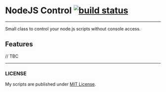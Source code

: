 # NodeJS Control [![build status](https://ci.gitlab.com/projects/4915/status.png?ref=master)](https://ci.gitlab.com/projects/4915?ref=master)

-----

Small class to control your node.js scripts without console access.


## Features

// TBC

-----

### LICENSE
My scripts are published under [MIT License](https://am-wd.de/?p=about#license).
